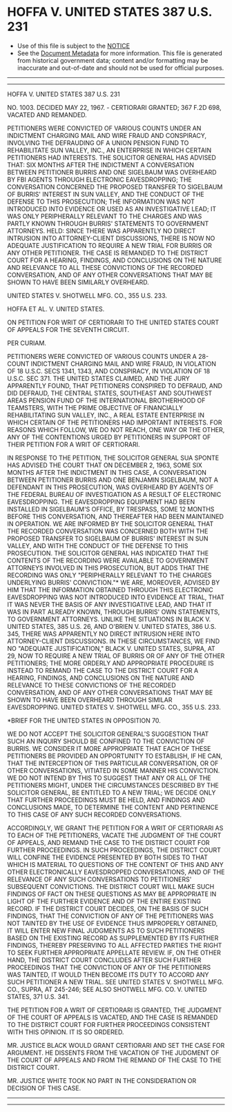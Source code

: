---
---

# HOFFA V. UNITED STATES 387 U.S. 231

* Use of this file is subject to the [NOTICE](https://github.com/publicdocs/notice/blob/master/NOTICE)
* See the [Document Metadata](../../../) for more information.
  This file is generated from historical government data; content and/or formatting may be inaccurate and out-of-date and should not be used for official purposes.

----------
----------

HOFFA V. UNITED STATES 387 U.S. 231

NO. 1003.  DECIDED MAY 22, 1967.  - CERTIORARI GRANTED; 367 F.2D 698, VACATED AND REMANDED.

PETITIONERS WERE CONVICTED OF VARIOUS COUNTS UNDER AN INDICTMENT CHARGING MAIL AND WIRE FRAUD AND CONSPIRACY, INVOLVING THE DEFRAUDING OF A UNION PENSION FUND TO REHABILITATE SUN VALLEY, INC., AN ENTERPRISE IN WHICH CERTAIN PETITIONERS HAD INTERESTS.  THE SOLICITOR GENERAL HAS ADVISED THAT:  SIX MONTHS AFTER THE INDICTMENT A CONVERSATION BETWEEN PETITIONER BURRIS AND ONE SIGELBAUM WAS OVERHEARD BY FBI AGENTS THROUGH ELECTRONIC EAVESDROPPING; THE CONVERSATION CONCERNED THE PROPOSED TRANSFER TO SIGELBAUM OF BURRIS' INTEREST IN SUN VALLEY, AND THE CONDUCT OF THE DEFENSE TO THIS PROSECUTION; THE INFORMATION WAS NOT INTRODUCED INTO EVIDENCE OR USED AS AN INVESTIGATIVE LEAD; IT WAS ONLY PERIPHERALLY RELEVANT TO THE CHARGES AND WAS PARTLY KNOWN THROUGH BURRIS' STATEMENTS TO GOVERNMENT ATTORNEYS.  HELD:  SINCE THERE WAS APPARENTLY NO DIRECT INTRUSION INTO ATTORNEY-CLIENT DISCUSSIONS, THERE IS NOW NO ADEQUATE JUSTIFICATION TO REQUIRE A NEW TRIAL FOR BURRIS OR ANY OTHER PETITIONER.  THE CASE IS REMANDED TO THE DISTRICT COURT FOR A HEARING, FINDINGS, AND CONCLUSIONS ON THE NATURE AND RELEVANCE TO ALL THESE CONVICTIONS OF THE RECORDED CONVERSATION, AND OF ANY OTHER CONVERSATIONS THAT MAY BE SHOWN TO HAVE BEEN SIMILARLY OVERHEARD.

UNITED STATES V. SHOTWELL MFG. CO., 355 U.S. 233.

HOFFA ET AL. V. UNITED STATES.

ON PETITION FOR WRIT OF CERTIORARI TO THE UNITED STATES COURT OF APPEALS FOR THE SEVENTH CIRCUIT.

PER CURIAM.

PETITIONERS WERE CONVICTED OF VARIOUS COUNTS UNDER A 28-COUNT INDICTMENT CHARGING MAIL AND WIRE FRAUD, IN VIOLATION OF 18 U.S.C. SECS 1341, 1343, AND CONSPIRACY, IN VIOLATION OF 18 U.S.C. SEC 371.  THE UNITED STATES CLAIMED, AND THE JURY APPARENTLY FOUND, THAT PETITIONERS CONSPIRED TO DEFRAUD, AND DID DEFRAUD, THE CENTRAL STATES, SOUTHEAST AND SOUTHWEST AREAS PENSION FUND OF THE INTERNATIONAL BROTHERHOOD OF TEAMSTERS, WITH THE PRIME OBJECTIVE OF FINANCIALLY REHABILITATING SUN VALLEY, INC., A REAL ESTATE ENTERPRISE IN WHICH CERTAIN OF THE PETITIONERS HAD IMPORTANT INTERESTS.  FOR REASONS WHICH FOLLOW, WE DO NOT REACH, ONE WAY OR THE OTHER, ANY OF THE CONTENTIONS URGED BY PETITIONERS IN SUPPORT OF THEIR PETITION FOR A WRIT OF CERTIORARI.

IN RESPONSE TO THE PETITION, THE SOLICITOR GENERAL SUA SPONTE HAS ADVISED THE COURT THAT ON DECEMBER 2, 1963, SOME SIX MONTHS AFTER THE INDICTMENT IN THIS CASE, A CONVERSATION BETWEEN PETITIONER BURRIS AND ONE BENJAMIN SIGELBAUM, NOT A DEFENDANT IN THIS PROSECUTION, WAS OVERHEARD BY AGENTS OF THE FEDERAL BUREAU OF INVESTIGATION AS A RESULT OF ELECTRONIC EAVESDROPPING.  THE EAVESDROPPING EQUIPMENT HAD BEEN INSTALLED IN SIGELBAUM'S OFFICE, BY TRESPASS, SOME 12 MONTHS BEFORE THIS CONVERSATION, AND THEREAFTER HAD BEEN MAINTAINED IN OPERATION.  WE ARE INFORMED BY THE SOLICITOR GENERAL THAT THE RECORDED CONVERSATION WAS CONCERNED BOTH WITH THE PROPOSED TRANSFER TO SIGELBAUM OF BURRIS' INTEREST IN SUN VALLEY, AND WITH THE CONDUCT OF THE DEFENSE TO THIS PROSECUTION.  THE SOLICITOR GENERAL HAS INDICATED THAT THE CONTENTS OF THE RECORDING WERE AVAILABLE TO GOVERNMENT ATTORNEYS INVOLVED IN THIS PROSECUTION, BUT ADDS THAT THE RECORDING WAS ONLY "PERIPHERALLY RELEVANT TO THE CHARGES UNDERLYING BURRIS' CONVICTION."\*  WE ARE, MOREOVER, ADVISED BY HIM THAT THE INFORMATION OBTAINED THROUGH THIS ELECTRONIC EAVESDROPPING WAS NOT INTRODUCED INTO EVIDENCE AT TRIAL, THAT IT WAS NEVER THE BASIS OF ANY INVESTIGATIVE LEAD, AND THAT IT WAS IN PART ALREADY KNOWN, THROUGH BURRIS' OWN STATEMENTS, TO GOVERNMENT ATTORNEYS.  UNLIKE THE SITUATIONS IN BLACK V. UNITED STATES, 385 U.S. 26, AND O'BRIEN V. UNITED STATES, 386 U.S. 345, THERE WAS APPARENTLY NO DIRECT INTRUSION HERE INTO ATTORNEY-CLIENT DISCUSSIONS.  IN THESE CIRCUMSTANCES, WE FIND NO "ADEQUATE JUSTIFICATION," BLACK V. UNITED STATES, SUPRA, AT 29, NOW TO REQUIRE A NEW TRIAL OF BURRIS OR OF ANY OF THE OTHER PETITIONERS; THE MORE ORDERLY AND APPROPRIATE PROCEDURE IS INSTEAD TO REMAND THE CASE TO THE DISTRICT COURT FOR A HEARING, FINDINGS, AND CONCLUSIONS ON THE NATURE AND RELEVANCE TO THESE CONVICTIONS OF THE RECORDED CONVERSATION, AND OF ANY OTHER CONVERSATIONS THAT MAY BE SHOWN TO HAVE BEEN OVERHEARD THROUGH SIMILAR EAVESDROPPING.  UNITED STATES V. SHOTWELL MFG. CO., 355 U.S. 233.

\*BRIEF FOR THE UNITED STATES IN OPPOSITION 70.

WE DO NOT ACCEPT THE SOLICITOR GENERAL'S SUGGESTION THAT SUCH AN INQUIRY SHOULD BE CONFINED TO THE CONVICTION OF BURRIS.  WE CONSIDER IT MORE APPROPRIATE THAT EACH OF THESE PETITIONERS BE PROVIDED AN OPPORTUNITY TO ESTABLISH, IF HE CAN, THAT THE INTERCEPTION OF THIS PARTICULAR CONVERSATION, OR OF OTHER CONVERSATIONS, VITIATED IN SOME MANNER HIS CONVICTION.  WE DO NOT INTEND BY THIS TO SUGGEST THAT ANY OR ALL OF THE PETITIONERS MIGHT, UNDER THE CIRCUMSTANCES DESCRIBED BY THE SOLICITOR GENERAL, BE ENTITLED TO A NEW TRIAL; WE DECIDE ONLY THAT FURTHER PROCEEDINGS MUST BE HELD, AND FINDINGS AND CONCLUSIONS MADE, TO DETERMINE THE CONTENT AND PERTINENCE TO THIS CASE OF ANY SUCH RECORDED CONVERSATIONS.

ACCORDINGLY, WE GRANT THE PETITION FOR A WRIT OF CERTIORARI AS TO EACH OF THE PETITIONERS, VACATE THE JUDGMENT OF THE COURT OF APPEALS, AND REMAND THE CASE TO THE DISTRICT COURT FOR FURTHER PROCEEDINGS.  IN SUCH PROCEEDINGS, THE DISTRICT COURT WILL CONFINE THE EVIDENCE PRESENTED BY BOTH SIDES TO THAT WHICH IS MATERIAL TO QUESTIONS OF THE CONTENT OF THIS AND ANY OTHER ELECTRONICALLY EAVESDROPPED CONVERSATIONS, AND OF THE RELEVANCE OF ANY SUCH CONVERSATIONS TO PETITIONERS' SUBSEQUENT CONVICTIONS.  THE DISTRICT COURT WILL MAKE SUCH FINDINGS OF FACT ON THESE QUESTIONS AS MAY BE APPROPRIATE IN LIGHT OF THE FURTHER EVIDENCE AND OF THE ENTIRE EXISTING RECORD.  IF THE DISTRICT COURT DECIDES, ON THE BASIS OF SUCH FINDINGS, THAT THE CONVICTION OF ANY OF THE PETITIONERS WAS NOT TAINTED BY THE USE OF EVIDENCE THUS IMPROPERLY OBTAINED, IT WILL ENTER NEW FINAL JUDGMENTS AS TO SUCH PETITIONERS BASED ON THE EXISTING RECORD AS SUPPLEMENTED BY ITS FURTHER FINDINGS, THEREBY PRESERVING TO ALL AFFECTED PARTIES THE RIGHT TO SEEK FURTHER APPROPRIATE APPELLATE REVIEW.  IF, ON THE OTHER HAND, THE DISTRICT COURT CONCLUDES AFTER SUCH FURTHER PROCEEDINGS THAT THE CONVICTION OF ANY OF THE PETITIONERS WAS TAINTED, IT WOULD THEN BECOME ITS DUTY TO ACCORD ANY SUCH PETITIONER A NEW TRIAL.  SEE UNITED STATES V. SHOTWELL MFG. CO., SUPRA, AT 245-246; SEE ALSO SHOTWELL MFG. CO. V. UNITED STATES, 371 U.S. 341.

THE PETITION FOR A WRIT OF CERTIORARI IS GRANTED, THE JUDGMENT OF THE COURT OF APPEALS IS VACATED, AND THE CASE IS REMANDED TO THE DISTRICT COURT FOR FURTHER PROCEEDINGS CONSISTENT WITH THIS OPINION.  IT IS SO ORDERED.

MR. JUSTICE BLACK WOULD GRANT CERTIORARI AND SET THE CASE FOR ARGUMENT.  HE DISSENTS FROM THE VACATION OF THE JUDGMENT OF THE COURT OF APPEALS AND FROM THE REMAND OF THE CASE TO THE DISTRICT COURT.

MR. JUSTICE WHITE TOOK NO PART IN THE CONSIDERATION OR DECISION OF THIS CASE.


----------
----------


